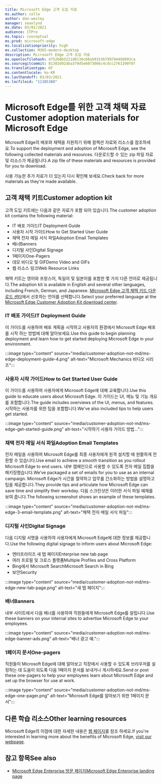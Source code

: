 ```yaml
---
title: Microsoft Edge 고객 도입 자료
ms.author: collw
author: dan-wesley
manager: seanlynd
ms.date: 03/01/2021
audience: ITPro
ms.topic: conceptual
ms.prod: microsoft-edge
ms.localizationpriority: high
ms.collection: M365-modern-desktop
description: Microsoft Edge 고객 도입 자료
ms.openlocfilehash: 4752b0b5221d0134c68a50153679979449d893ca
ms.sourcegitcommit: 81383d92dba379d5e6073066c4cdcc2761390f8f
ms.translationtype: HT
ms.contentlocale: ko-KR
ms.lasthandoff: 03/03/2021
ms.locfileid: "11385380"
---
```

# <a name="customer-adoption-materials-for-microsoft-edge"></a><span data-ttu-id="2510f-103">Microsoft Edge를 위한 고객 채택 자료</span><span class="sxs-lookup"><span data-stu-id="2510f-103">Customer adoption materials for Microsoft Edge</span></span>

<span data-ttu-id="2510f-104">Microsoft Edge의 배포와 채택을 지원하기 위해 컬렉션 자료와 리소스를 참조하세요.</span><span class="sxs-lookup"><span data-stu-id="2510f-104">To support the deployment and adoption of Microsoft Edge, see the following collected materials and resources.</span></span> <span data-ttu-id="2510f-105">다운로드할 수 있는 zip 파일 자료 및 리소스가 제공됩니다.</span><span class="sxs-lookup"><span data-stu-id="2510f-105">A zip file of these materials and resources is provided for you to download.</span></span>

<span data-ttu-id="2510f-106">사용 가능한 추가 자료가 더 있는지 다시 확인해 보세요.</span><span class="sxs-lookup"><span data-stu-id="2510f-106">Check back for more materials as they're made available.</span></span>

## <a name="customer-adoption-kit"></a><span data-ttu-id="2510f-107">고객 채택 키트</span><span class="sxs-lookup"><span data-stu-id="2510f-107">Customer adoption kit</span></span>

<span data-ttu-id="2510f-108">고객 도입 키트에는 다음과 같은 자료가 포함 되어 있습니다.</span><span class="sxs-lookup"><span data-stu-id="2510f-108">The customer adoption kit contains the following material:</span></span>

- <span data-ttu-id="2510f-109">IT 배포 가이드</span><span class="sxs-lookup"><span data-stu-id="2510f-109">IT Deployment Guide</span></span>
- <span data-ttu-id="2510f-110">사용자 시작 가이드</span><span class="sxs-lookup"><span data-stu-id="2510f-110">How to Get Started User Guide</span></span>
- <span data-ttu-id="2510f-111">채택 전자 메일 서식 파일</span><span class="sxs-lookup"><span data-stu-id="2510f-111">Adoption Email Templates</span></span>
- <span data-ttu-id="2510f-112">배너</span><span class="sxs-lookup"><span data-stu-id="2510f-112">Banners</span></span>
- <span data-ttu-id="2510f-113">디지털 사인</span><span class="sxs-lookup"><span data-stu-id="2510f-113">Digital Signage</span></span>
- <span data-ttu-id="2510f-114">1페이지</span><span class="sxs-lookup"><span data-stu-id="2510f-114">One-Pagers</span></span>
- <span data-ttu-id="2510f-115">데모 비디오 및 GIF</span><span class="sxs-lookup"><span data-stu-id="2510f-115">Demo Video and GIFs</span></span>
- <span data-ttu-id="2510f-116">웹 리소스 링크</span><span class="sxs-lookup"><span data-stu-id="2510f-116">Web Resource Links</span></span>

<span data-ttu-id="2510f-117">채택 키트는 영어와 프랑스어, 독일어 및 일본어를 포함한 몇 가지 다른 언어로 제공됩니다.</span><span class="sxs-lookup"><span data-stu-id="2510f-117">The adoption kit is available in English and several other languages, including French, German, and Japanese.</span></span> <span data-ttu-id="2510f-118">[Microsoft Edge 고객 채택 키드 다운로드 센터](https://www.microsoft.com/download/details.aspx?id=102119)에서 선호하는 언어를 선택합니다.</span><span class="sxs-lookup"><span data-stu-id="2510f-118">Select your preferred language at the [Microsoft Edge Customer Adoption Kit download center](https://www.microsoft.com/download/details.aspx?id=102119).</span></span>

### <a name="it-deployment-guide"></a><span data-ttu-id="2510f-119">IT 배포 가이드</span><span class="sxs-lookup"><span data-stu-id="2510f-119">IT Deployment Guide</span></span>

<span data-ttu-id="2510f-120">이 가이드를 사용하여 배포 계획을 시작하고 사용자의 환경에서 Microsoft Edge 배포를 시작 하는 방법에 대해 알아보세요.</span><span class="sxs-lookup"><span data-stu-id="2510f-120">Use this guide to begin planning deployment and learn how to get started deploying Microsoft Edge in your environment.</span></span>

:::image type="content" source="media/customer-adoption-not-md/ms-edge-deployment-guide-4.png" alt-text="Microsoft Mechanics 비디오 시리즈":::

### <a name="how-to-get-started-user-guide"></a><span data-ttu-id="2510f-122">사용자 시작 가이드</span><span class="sxs-lookup"><span data-stu-id="2510f-122">How to Get Started User Guide</span></span>

<span data-ttu-id="2510f-123">이 가이드를 사용하여 사용자에게 Microsoft Edge에 대해 교육합니다.</span><span class="sxs-lookup"><span data-stu-id="2510f-123">Use this guide to educate users about Microsoft Edge.</span></span> <span data-ttu-id="2510f-124">이 가이드는 UI, 메뉴 및 기능 개요를 포함합니다.</span><span class="sxs-lookup"><span data-stu-id="2510f-124">The guide includes overviews of the UI, menus, and features.</span></span> <span data-ttu-id="2510f-125">시작하는 사용자를 위한 팁을 포함합니다.</span><span class="sxs-lookup"><span data-stu-id="2510f-125">We've also included tips to help users get started.</span></span>

:::image type="content" source="media/customer-adoption-not-md/ms-edge-get-started-guide.png" alt-text="시작하기 사용자 가이드 방법...":::

### <a name="adoption-email-templates"></a><span data-ttu-id="2510f-127">채택 전자 메일 서식 파일</span><span class="sxs-lookup"><span data-stu-id="2510f-127">Adoption Email Templates</span></span>

<span data-ttu-id="2510f-128">전자 메일을 사용하여 Microsoft Edge를 최종 사용자에게 원격 설치할 때 원활하게 전환할 수 있습니다.</span><span class="sxs-lookup"><span data-stu-id="2510f-128">Use email to achieve a smooth transition as you rollout Microsoft Edge to end users.</span></span> <span data-ttu-id="2510f-129">내부 캠페인으로 사용할 수 있도록 전자 메일 집합을 패키징했습니다.</span><span class="sxs-lookup"><span data-stu-id="2510f-129">We’ve packaged a set of emails for you to use as an internal campaign.</span></span> <span data-ttu-id="2510f-130">Microsoft Edge가 시간을 절약하고 업무를 간소화하는 방법을 설명하고 팁을 제공합니다.</span><span class="sxs-lookup"><span data-stu-id="2510f-130">They provide tips and articulate how Microsoft Edge can save time and simplify their workday.</span></span> <span data-ttu-id="2510f-131">다음 스크린샷은 이러한 서식 파일 예제를 보여 줍니다.</span><span class="sxs-lookup"><span data-stu-id="2510f-131">The following screenshot shows an example of these templates.</span></span>

:::image type="content" source="media/customer-adoption-not-md/ms-edge-3-email-template.png" alt-text="채택 전자 메일 서식 파일":::

### <a name="digital-signage"></a><span data-ttu-id="2510f-133">디지털 사인</span><span class="sxs-lookup"><span data-stu-id="2510f-133">Digital Signage</span></span>

<span data-ttu-id="2510f-134">다음 디지털 서명을 사용하여 사용자에게 Microsoft Edge에 대한 정보를 제공합니다.</span><span class="sxs-lookup"><span data-stu-id="2510f-134">Use the following digital signage to inform users about Microsoft Edge:</span></span>

- <span data-ttu-id="2510f-135">엔터프라이즈 새 탭 페이지</span><span class="sxs-lookup"><span data-stu-id="2510f-135">Enterprise new tab page</span></span>
- <span data-ttu-id="2510f-136">여러 프로필 및 크로스 플랫폼</span><span class="sxs-lookup"><span data-stu-id="2510f-136">Multiple Profiles and Cross Platform</span></span>
- <span data-ttu-id="2510f-137">Bing에서 Microsoft Search</span><span class="sxs-lookup"><span data-stu-id="2510f-137">Microsoft Search in Bing</span></span>
- <span data-ttu-id="2510f-138">보안</span><span class="sxs-lookup"><span data-stu-id="2510f-138">Security</span></span>

:::image type="content" source="media/customer-adoption-not-md/ms-edge-new-tab-page.png" alt-text="새 탭 페이지":::

### <a name="banners"></a><span data-ttu-id="2510f-140">배너</span><span class="sxs-lookup"><span data-stu-id="2510f-140">Banners</span></span>

<span data-ttu-id="2510f-141">내부 사이트에서 다음 배너를 사용하여 직원들에게 Microsoft Edge를 알립니다.</span><span class="sxs-lookup"><span data-stu-id="2510f-141">Use these banners on your internal sites to advertise Microsoft Edge to your employees.</span></span>

:::image type="content" source="media/customer-adoption-not-md/ms-edge-banner-ads.png" alt-text="배너 광고 예.":::

### <a name="one-pagers"></a><span data-ttu-id="2510f-143">1페이지 문서</span><span class="sxs-lookup"><span data-stu-id="2510f-143">One-pagers</span></span>

<span data-ttu-id="2510f-144">직원들이 Microsoft Edge에 대해 알아보고 직장에서 사용할 수 있도록 브라우저를 설정하는 데 도움이 되도록 다음 1페이지 문서를 보내거나 게시하세요.</span><span class="sxs-lookup"><span data-stu-id="2510f-144">Send or post these one-pagers to help your employees learn about Microsoft Edge and set up the browser for use at work.</span></span>

:::image type="content" source="media/customer-adoption-not-md/ms-edge-one-pager.png" alt-text="Microsoft Edge를 알아보기 위한 1페이지 문서":::

## <a name="other-learning-resources"></a><span data-ttu-id="2510f-146">다른 학습 리소스</span><span class="sxs-lookup"><span data-stu-id="2510f-146">Other learning resources</span></span>

<span data-ttu-id="2510f-147">Microsoft Edge의 이점에 대한 자세한 내용은 [웹 페이지](https://www.microsoft.com/edge/business)를 참조 하세요.</span><span class="sxs-lookup"><span data-stu-id="2510f-147">If you're interested in learning more about the benefits of Microsoft Edge, [visit our webpage](https://www.microsoft.com/edge/business).</span></span>

## <a name="see-also"></a><span data-ttu-id="2510f-148">참고 항목</span><span class="sxs-lookup"><span data-stu-id="2510f-148">See also</span></span>

- [<span data-ttu-id="2510f-149">Microsoft Edge Enterprise 방문 페이지</span><span class="sxs-lookup"><span data-stu-id="2510f-149">Microsoft Edge Enterprise landing page</span></span>](https://aka.ms/EdgeEnterprise)
